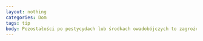 ```yaml
---
layout: nothing
categories: Dom
tags: tip
body: Pozostałości po pestycydach lub środkach owadobójczych to zagrożenie dla zdrowia ludzkiego. Dowiedz się u lokalnych władz, gdzie je wyrzucać, aby nie zagrażały środowisku.
---
```

